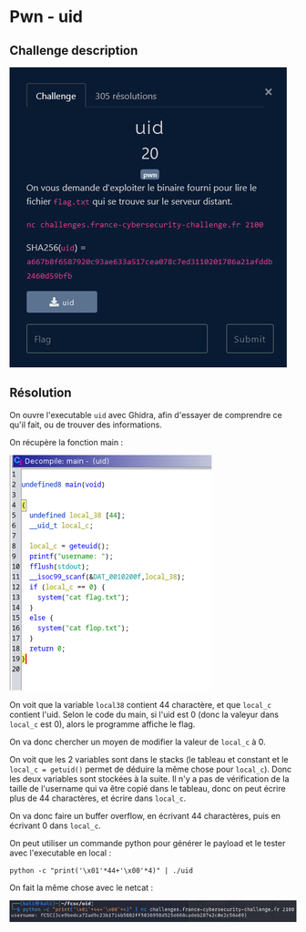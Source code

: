 # Pwn - uid

## Challenge description

![Challenge description](./imgs/desc_pwn_uid.PNG)

## Résolution

On ouvre l'executable `uid` avec Ghidra, afin d'essayer de comprendre ce qu'il fait, ou de trouver des informations.

On récupère la fonction main :

![main](./imgs/pwn_uid_main.PNG)

On voit que la variable `local38` contient 44 charactère, et que `local_c` contient l'uid. Selon le code du main, si l'uid est 0 (donc la valeyur dans `local_c` est 0), alors le programme affiche le flag.

On va donc chercher un moyen de modifier la valeur de `local_c` à 0.

On voit que les 2 variables sont dans le stacks (le tableau et constant et le `local_c = getuid()` permet de déduire la même chose pour `local_c`). Donc les deux variables sont stockées à la suite. Il n'y a pas de vérification de la taille de l'username qui va être copié dans le tableau, donc on peut écrire plus de 44 charactères, et écrire dans `local_c`.

On va donc faire un buffer overflow, en écrivant 44 charactères, puis en écrivant 0 dans `local_c`.

On peut utiliser un commande python pour générer le payload et le tester avec l'executable en local :

    python -c "print('\x01'*44+'\x00'*4)" | ./uid

On fait la même chose avec le netcat :

![flag](./imgs/pwn_uid_flag.PNG)
